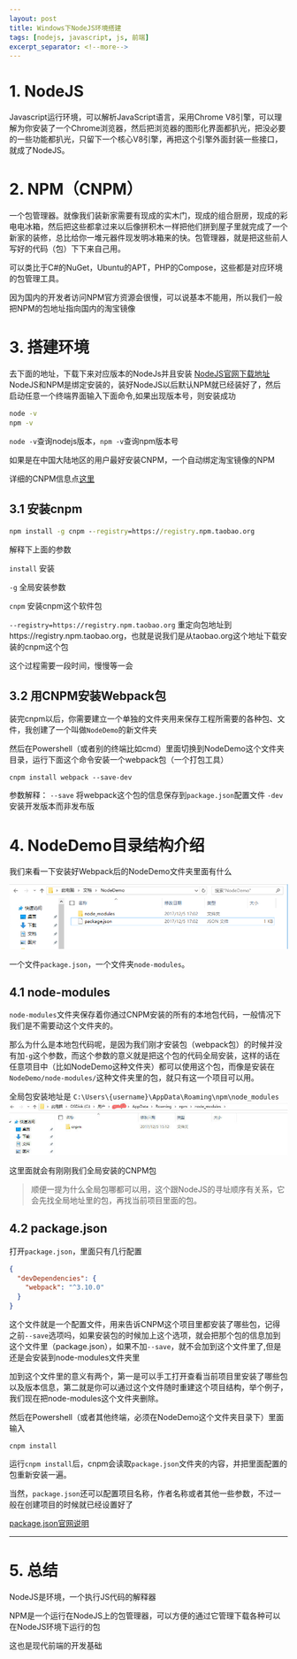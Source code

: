 ```yaml
---
layout: post
title: Windows下NodeJS环境搭建
tags: [nodejs, javascript, js, 前端]
excerpt_separator: <!--more-->
---
```


# 1. NodeJS
Javascript运行环境，可以解析JavaScript语言，采用Chrome V8引擎，可以理解为你安装了一个Chrome浏览器，然后把浏览器的图形化界面都扒光，把没必要的一些功能都扒光，只留下一个核心V8引擎，再把这个引擎外面封装一些接口，就成了NodeJS。
<!--more-->

# 2. NPM（CNPM）

一个包管理器。就像我们装新家需要有现成的实木门，现成的组合厨房，现成的彩电电冰箱，然后把这些都拿过来以后像拼积木一样把他们拼到屋子里就完成了一个新家的装修，总比给你一堆元器件现发明冰箱来的快。包管理器，就是把这些前人写好的代码（包）下下来自己用。

可以类比于C#的NuGet，Ubuntu的APT，PHP的Compose，这些都是对应环境的包管理工具。

因为国内的开发者访问NPM官方资源会很慢，可以说基本不能用，所以我们一般把NPM的包地址指向国内的淘宝镜像

# 3. 搭建环境

去下面的地址，下载下来对应版本的NodeJs并且安装
[NodeJS官网下载地址](http://nodejs.cn/download/)
NodeJS和NPM是绑定安装的，装好NodeJS以后默认NPM就已经装好了，然后启动任意一个终端界面输入下面命令,如果出现版本号，则安装成功

```cmd
node -v
npm -v
```
`node -v`查询nodejs版本，`npm -v`查询npm版本号

如果是在中国大陆地区的用户最好安装CNPM，一个自动绑定淘宝镜像的NPM

详细的CNPM信息点[这里](http://npm.taobao.org)

## 3.1 安装cnpm

```cmd
npm install -g cnpm --registry=https://registry.npm.taobao.org
```

解释下上面的参数

`install` 安装

`-g` 全局安装参数

`cnpm` 安装cnpm这个软件包

`--registry=https://registry.npm.taobao.org` 重定向包地址到https://registry.npm.taobao.org，也就是说我们是从taobao.org这个地址下载安装的cnpm这个包

这个过程需要一段时间，慢慢等一会


## 3.2 用CNPM安装Webpack包

装完cnpm以后，你需要建立一个单独的文件夹用来保存工程所需要的各种包、文件，我创建了一个叫做`NodeDemo`的新文件夹

然后在Powershell（或者别的终端比如cmd）里面切换到NodeDemo这个文件夹目录，运行下面这个命令安装一个webpack包（一个打包工具）
```
cnpm install webpack --save-dev
```
参数解释：
`--save` 将webpack这个包的信息保存到`package.json`配置文件
`-dev` 安装开发版本而非发布版


# 4. NodeDemo目录结构介绍

我们来看一下安装好Webpack后的NodeDemo文件夹里面有什么


![NodeDemo目录结构](/assets/img/post/2018-06-22/1.png)

一个文件`package.json`，一个文件夹`node-modules`。

## 4.1 node-modules

`node-modules`文件夹保存着你通过CNPM安装的所有的本地包代码，一般情况下我们是不需要动这个文件夹的。

那么为什么是本地包代码呢，是因为我们刚才安装包（webpack包）的时候并没有加`-g`这个参数，而这个参数的意义就是把这个包的代码全局安装，这样的话在任意项目中（比如NodeDemo这种文件夹）都可以使用这个包，而像是安装在`NodeDemo/node-modules/`这种文件夹里的包，就只有这一个项目可以用。

全局包安装地址是
`C:\Users\{username}\AppData\Roaming\npm\node_modules`
![全局包地址](/assets/img/post/2018-06-22/2.jpg)

这里面就会有刚刚我们全局安装的CNPM包

> 顺便一提为什么全局包哪都可以用，这个跟NodeJS的寻址顺序有关系，它会先找全局地址里的包，再找当前项目里面的包。

## 4.2 package.json

打开`package.json`，里面只有几行配置

```json
{
  "devDependencies": {
    "webpack": "^3.10.0"
  }
}

```
这个文件就是一个配置文件，用来告诉CNPM这个项目里都安装了哪些包，记得之前`--save`选项吗，如果安装包的时候加上这个选项，就会把那个包的信息加到这个文件里（package.json），如果不加`--save`，就不会加到这个文件里了,但是还是会安装到node-modules文件夹里

加到这个文件里的意义有两个，第一是可以手工打开查看当前项目里安装了哪些包以及版本信息，第二就是你可以通过这个文件随时重建这个项目结构，举个例子，我们现在把node-modules这个文件夹删除。

然后在Powershell（或者其他终端，必须在NodeDemo这个文件夹目录下）里面输入

```
cnpm install
```

运行`cnpm install`后，cnpm会读取`package.json`文件夹的内容，并把里面配置的包重新安装一遍。

当然，`package.json`还可以配置项目名称，作者名称或者其他一些参数，不过一般在创建项目的时候就已经设置好了

[package.json官网说明](https://docs.npmjs.com/files/package.json)

---

# 5. 总结

NodeJS是环境，一个执行JS代码的解释器

NPM是一个运行在NodeJS上的包管理器，可以方便的通过它管理下载各种可以在NodeJS环境下运行的包

这也是现代前端的开发基础




